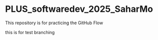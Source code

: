# PLUS_softwaredev_2025_SaharMo
This repository is for practicing the GitHub Flow

this is for test branching
